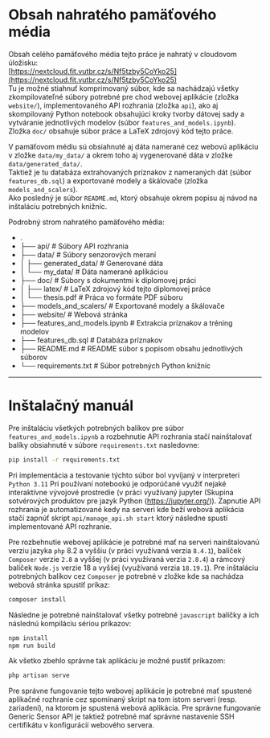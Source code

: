 # Obsah nahratého pamäťového média

Obsah celého pamäťového média tejto práce je nahratý v cloudovom úložisku:  
[https://nextcloud.fit.vutbr.cz/s/Nf5tzby5CoYko25](https://nextcloud.fit.vutbr.cz/s/Nf5tzby5CoYko25)  
Tu je možné stiahnuť komprimovaný súbor, kde sa nachádzajú všetky zkompilovateľné súbory potrebné pre chod webovej aplikácie (zložka `website/`), implementovaného API rozhrania (zložka `api`), ako aj skompilovaný Python notebook obsahujúci kroky tvorby dátovej sady a vytváranie jednotlivých modelov (súbor `features_and_models.ipynb`).  
Zložka `doc/` obsahuje súbor práce a LaTeX zdrojový kód tejto práce.

V pamäťovom médiu sú obsiahnuté aj dáta namerané cez webovú aplikáciu v zložke `data/my_data/` a okrem toho aj vygenerované dáta v zložke `data/generated_data/`.  
Taktiež je tu databáza extrahovaných príznakov z nameraných dát (súbor `features_db.sql`) a exportované modely a škálovače (zložka `models_and_scalers`).  
Ako posledný je súbor `README.md`, ktorý obsahuje okrem popisu aj návod na inštaláciu potrebných knižníc.

Podrobný strom nahratého pamäťového média:

- .
- ├── api/ # Súbory API rozhrania
- ├── data/ # Súbory senzorových meraní
- │ ├── generated_data/ # Generované dáta
- │ └── my_data/ # Dáta namerané aplikáciou
- ├── doc/ # Súbory s dokumentmi k diplomovej práci
- │ ├── latex/ # LaTeX zdrojový kód tejto diplomovej práce
- │ └── thesis.pdf # Práca vo formáte PDF súboru
- ├── models_and_scalers/ # Exportované modely a škálovače
- ├── website/ # Webová stránka
- ├── features_and_models.ipynb # Extrakcia príznakov a tréning modelov
- ├── features_db.sql # Databáza príznakov
- ├── README.md # README súbor s popisom obsahu jednotlivých súborov
- └── requirements.txt # Súbor potrebných Python knižníc


---

# Inštalačný manuál

Pre inštaláciu všetkých potrebných balíkov pre súbor `features_and_models.ipynb` a rozbehnutie API rozhrania stačí nainštalovať balíky obsiahnuté v súbore `requirements.txt` nasledovne:

```bash
pip install -r requirements.txt
```

Pri implementácia a testovanie týchto súbor bol vyvíjaný v interpreteri  `Python 3.11` Pri používaní notebookú je odporúčané využiť nejaké interaktívne vývojové prostredie (v práci využívaný jupyter (Skupina sotvérových produktov pre  jazyk Python (https://jupyter.org/)). Zapnutie API rozhrania je automatizované kedy na serveri kde beží webová aplikácia stačí zapnúť skript `api/manage_api.sh start` ktorý následne spustí implementované API rozhranie.

Pre rozbehnutie webovej aplikácie je potrebné mať na serveri nainštalovanú verziu jazyka `php` 8.2 a vyššiu (v práci využívaná verzia `8.4.1`), balíček `Composer` verzie `2.8` a vyššej (v práci využívaná verzia `2.8.4`) a rámcový balíček `Node.js` verzie 18 a vyššej (využívaná verzia `18.19.1`). Pre inštaláciu potrebných balíkov cez `Composer` je potrebné v zložke kde sa nachádza webová stránka spustiť príkaz:

```bash
composer install
```

Následne je potrebné nainštalovať všetky potrebné `javascript` balíčky a ich následnú kompiláciu sériou príkazov:

```bash
npm install
npm run build
```

Ak všetko zbehlo správne tak aplikáciu je možné pustiť príkazom:

```bash
php artisan serve
```

Pre správne fungovanie tejto webovej aplikácie je potrebné mať spustené aplikačné rozhranie cez spomínaný skript na tom istom serveri (resp. zariadení), na ktorom je spustená webová aplikácia. Pre správne fungovanie Generic Sensor API je taktiež potrebné mať správne nastavenie SSH certifikátu v konfigurácií webového servera.
